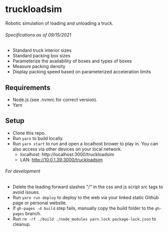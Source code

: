 # truckloadsim
Robotic simulation of loading and unloading a truck.

###### Specifications as of 09/15/2021
 * Standard truck interior sizes
 * Standard packing box sizes
 * Parameterize the availability of boxes and types of boxes
 * Measure packing density
 * Display packing speed based on parameterized acceleration limits

## Requirements
 * Node.js (see .nvmrc for correct version).
 * Yarn

## Setup
 * Clone this repo.
 * Run `yarn` to build locally.
 * Run `yarn start` to run and open a localhost brower to play in. You can also access via other devices on your local network.
   * localhost: http://localhost:3000/truckloadsim
   * LAN: http://10.0.1.39:3000/truckloadsim

###### For development
 * Delete the leading forward slashes "/" in the css and js script src tags to avoid issues.
 * Run `yarn run deploy` to deploy to the web via your linked static Github page or personal website.
 * If `gh-pages -d build` step fails, manually copy the build folder to the `gh-pages` branch.
 * Run `rm -rf ./build ./node_modules yarn.lock package-lock.json` to cleanup.